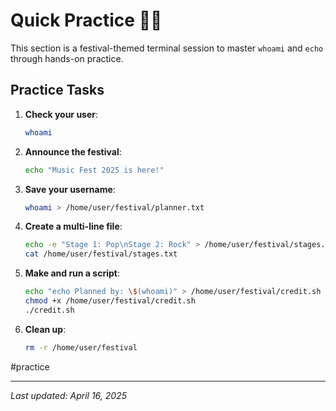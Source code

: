 # Quick Practice 🏋️‍♂️

This section is a festival-themed terminal session to master `whoami` and `echo` through hands-on practice.

## Practice Tasks

1. **Check your user**:

   ```bash
   whoami
   ```

2. **Announce the festival**:

   ```bash
   echo "Music Fest 2025 is here!"
   ```

3. **Save your username**:

   ```bash
   whoami > /home/user/festival/planner.txt
   ```

4. **Create a multi-line file**:

   ```bash
   echo -e "Stage 1: Pop\nStage 2: Rock" > /home/user/festival/stages.txt
   cat /home/user/festival/stages.txt
   ```

5. **Make and run a script**:

   ```bash
   echo "echo Planned by: \$(whoami)" > /home/user/festival/credit.sh
   chmod +x /home/user/festival/credit.sh
   ./credit.sh
   ```

6. **Clean up**:

   ```bash
   rm -r /home/user/festival
   ```

#practice

---

*Last updated: April 16, 2025*